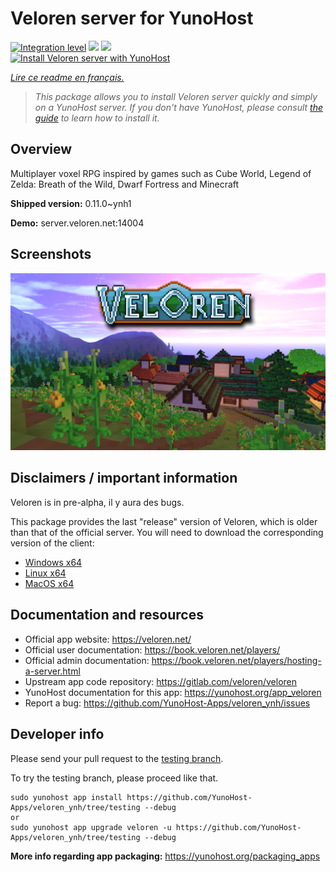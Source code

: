 <!--
N.B.: This README was automatically generated by https://github.com/YunoHost/apps/tree/master/tools/README-generator
It shall NOT be edited by hand.
-->

# Veloren server for YunoHost

[![Integration level](https://dash.yunohost.org/integration/veloren.svg)](https://dash.yunohost.org/appci/app/veloren) ![](https://ci-apps.yunohost.org/ci/badges/veloren.status.svg) ![](https://ci-apps.yunohost.org/ci/badges/veloren.maintain.svg)  
[![Install Veloren server with YunoHost](https://install-app.yunohost.org/install-with-yunohost.svg)](https://install-app.yunohost.org/?app=veloren)

*[Lire ce readme en français.](./README_fr.md)*

> *This package allows you to install Veloren server quickly and simply on a YunoHost server.
If you don't have YunoHost, please consult [the guide](https://yunohost.org/#/install) to learn how to install it.*

## Overview

Multiplayer voxel RPG inspired by games such as Cube World, Legend of Zelda: Breath of the Wild, Dwarf Fortress and Minecraft

**Shipped version:** 0.11.0~ynh1

**Demo:** server.veloren.net:14004

## Screenshots

![](./doc/screenshots/veloren.png)

## Disclaimers / important information

Veloren is in pre-alpha, il y aura des bugs.

This package provides the last "release" version of Veloren, which is older than that of the official server. You will need to download the corresponding version of the client:
 * [Windows x64](https://gitlab.com/veloren/veloren/-/jobs/artifacts/v0.10.0/download?job=windows)
 * [Linux x64](https://gitlab.com/veloren/veloren/-/jobs/artifacts/v0.10.0/download?job=linux)
 * [MacOS x64](https://gitlab.com/veloren/veloren/-/jobs/artifacts/v0.10.0/download?job=macos)

## Documentation and resources

* Official app website: https://veloren.net/
* Official user documentation: https://book.veloren.net/players/
* Official admin documentation: https://book.veloren.net/players/hosting-a-server.html
* Upstream app code repository: https://gitlab.com/veloren/veloren
* YunoHost documentation for this app: https://yunohost.org/app_veloren
* Report a bug: https://github.com/YunoHost-Apps/veloren_ynh/issues

## Developer info

Please send your pull request to the [testing branch](https://github.com/YunoHost-Apps/veloren_ynh/tree/testing).

To try the testing branch, please proceed like that.
```
sudo yunohost app install https://github.com/YunoHost-Apps/veloren_ynh/tree/testing --debug
or
sudo yunohost app upgrade veloren -u https://github.com/YunoHost-Apps/veloren_ynh/tree/testing --debug
```

**More info regarding app packaging:** https://yunohost.org/packaging_apps